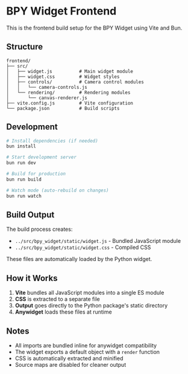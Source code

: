 # BPY Widget Frontend

This is the frontend build setup for the BPY Widget using Vite and Bun.

## Structure

```
frontend/
├── src/
│   ├── widget.js          # Main widget module
│   ├── widget.css         # Widget styles
│   ├── controls/          # Camera control modules
│   │   └── camera-controls.js
│   └── rendering/         # Rendering modules
│       └── canvas-renderer.js
├── vite.config.js         # Vite configuration
└── package.json           # Build scripts
```

## Development

```bash
# Install dependencies (if needed)
bun install

# Start development server
bun run dev

# Build for production
bun run build

# Watch mode (auto-rebuild on changes)
bun run watch
```

## Build Output

The build process creates:
- `../src/bpy_widget/static/widget.js` - Bundled JavaScript module
- `../src/bpy_widget/static/widget.css` - Compiled CSS

These files are automatically loaded by the Python widget.

## How it Works

1. **Vite** bundles all JavaScript modules into a single ES module
2. **CSS** is extracted to a separate file
3. **Output** goes directly to the Python package's static directory
4. **Anywidget** loads these files at runtime

## Notes

- All imports are bundled inline for anywidget compatibility
- The widget exports a default object with a `render` function
- CSS is automatically extracted and minified
- Source maps are disabled for cleaner output